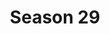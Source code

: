 ---
layout: seasons_fetch
slug: s29
title: Season 29
permalink: '/:categories/:title'
category: f1
menu_title: Standings
menu_icon: /assets/site-img/f1-48x48.png
menu_hide: false
---